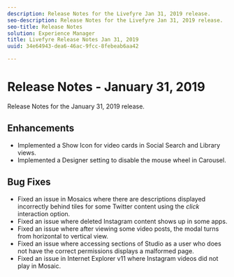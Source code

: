 ```yaml
---
description: Release Notes for the Livefyre Jan 31, 2019 release.
seo-description: Release Notes for the Livefyre Jan 31, 2019 release.
seo-title: Release Notes
solution: Experience Manager
title: Livefyre Release Notes Jan 31, 2019
uuid: 34e64943-dea6-46ac-9fcc-8febeab6aa42

---
```


# Release Notes - January 31, 2019

Release Notes for the January 31, 2019 release.

## Enhancements

* Implemented a Show Icon for video cards in Social Search and Library views.
* Implemented a Designer setting to disable the mouse wheel in Carousel.

## Bug Fixes

* Fixed an issue in Mosaics where there are descriptions displayed incorrectly behind tiles for some Twitter content using the *click* interaction option.
* Fixed an issue where deleted Instagram content shows up in some apps.
* Fixed an issue where after viewing some video posts, the modal turns from horizontal to vertical view.
* Fixed an issue where accessing sections of Studio as a user who does not have the correct permissions displays a malformed page.
* Fixed an issue in Internet Explorer v11 where Instagram videos did not play in Mosaic.
